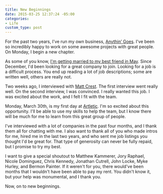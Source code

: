 ```yaml
---
title: New Beginnings
date: 2015-03-25 12:37:24 -05:00
categories:
- Life
custom_type: post
---
```


For the past two years, I've run my own business, [Anythin’ Goes](http://anythingo.es/). I've been so incredibly happy to work on some awesome projects with great people. On Monday, I begin a new chapter.

As some of you know, [I'm getting married to my best friend in May](http://timandkelbel.com/). Since December, I'd been looking for a great company to join. Looking for a job is a difficult process. You end up reading a lot of job descriptions; some are written well, others are really not.

Two weeks ago, I interviewed with [Matt Crest](http://mattcrest.com/). The first interview went really well. On the second interview, I was convinced. I really wanted this job. I was excited about the work, and I felt I fit with the team.

Monday, March 30th, is my first day at [Artletic](http://artletic.com/). I'm so excited about this opportunity. I'll be able to use my skills to help the team, but I know there will be much for me to learn from this great group of people.

I've interviewed with a lot of companies in the past four months, and I thank them all for chatting with me. I also want to thank all of you who made intros for me, hired me in the last two years, and who sent me job listings you thought I'd be great for. That type of generosity can never be fully repaid, but I promise to try my best.

I want to give a special shoutout to Matthew Kammerer, Jory Raphael, Nicole Dominguez, Chris Kennedy, Jonathan Cutrell, John Locke, Myke Hurley, and Bermon Painter. If it weren't for you, there would've been months that I wouldn't have been able to pay my rent. You didn't know it, but your help was monumental, and I thank you.

Now, on to new beginnings.
